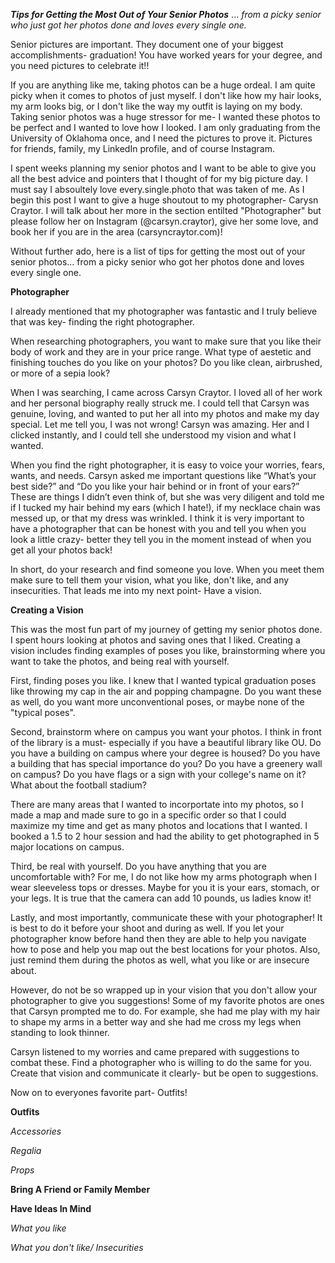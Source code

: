 ***Tips for Getting the Most Out of Your Senior Photos*** ... *from a picky senior who just got her photos done and loves every single one.*

Senior pictures are important. They document one of your biggest accomplishments- graduation! You have worked years for your degree, and you need pictures to celebrate it!!

If you are anything like me, taking photos can be a huge ordeal. I am quite picky when it comes to photos of just myself. I don't like how my hair looks, my arm looks big, or I don't like the way my outfit is laying on my body. Taking senior photos was a huge stressor for me- I wanted these photos to be perfect and I wanted to love how I looked. I am only graduating from the University of Oklahoma once, and I need the pictures to prove it. Pictures for friends, family, my LinkedIn profile, and of course Instagram. 

I spent weeks planning my senior photos and I want to be able to give you all the best advice and pointers that I thought of for my big picture day. I must say I absoultely love every.single.photo that was taken of me. As I begin this post I want to give a huge shoutout to my photographer- Carysn Craytor. I will talk about her more in the section entilted "Photographer" but please follow her on Instagram (@carsyn.craytor), give her some love, and book her if you are in the area (carsyncraytor.com)! 

Without further ado, here is a list of tips for getting the most out of your senior photos... from a picky senior who got her photos done and loves every single one. 

**Photographer**

I already mentioned that my photographer was fantastic and I truly believe that was key- finding the right photographer. 

When researching photographers, you want to make sure that you like their body of work and they are in your price range. What type of aestetic and finishing touches do you like on your photos? Do you like clean, airbrushed, or more of a sepia look?

When I was searching, I came across Carsyn Craytor. I loved all of her work and her personal biography really struck me. I could tell that Carsyn was genuine, loving, and wanted to put her all into my photos and make my day special. Let me tell you, I was not wrong! Carsyn was amazing. Her and I clicked instantly, and I could tell she understood my vision and what I wanted. 

When you find the right photographer, it is easy to voice your worries, fears, wants, and needs. Carsyn asked me important questions like “What’s your best side?” and “Do you like your hair behind or in front of your ears?” These are things I didn’t even think of, but she was very diligent and told me if I tucked my hair behind my ears (which I hate!), if my necklace chain was messed up, or that my dress was wrinkled. I think it is very important to have a photographer that can be honest with you and tell you when you look a little crazy- better they tell you in the moment instead of when you get all your photos back!

In short, do your research and find someone you love. When you meet them make sure to tell them your vision, what you like, don't like, and any insecurities. That leads me into my next point- Have a vision. 

**Creating a Vision**

This was the most fun part of my journey of getting my senior photos done. I spent hours looking at photos and saving ones that I liked. Creating a vision includes finding examples of poses you like, brainstorming where you want to take the photos, and being real with yourself.

First, finding poses you like. I knew that I wanted typical graduation poses like throwing my cap in the air and popping champagne. Do you want these as well, do you want more unconventional poses, or maybe none of the "typical poses". 

Second, brainstorm where on campus you want your photos. I think in front of the library is a must- especially if you have a beautiful library like OU. Do you have a building on campus where your degree is housed? Do you have a building that has special importance do you? Do you have a greenery wall on campus? Do you have flags or a sign with your college's name on it? What about the football stadium? 

There are many areas that I wanted to incorportate into my photos, so I made a map and made sure to go in a specific order so that I could maximize my time and get as many photos and locations that I wanted. I booked a 1.5 to 2 hour session and had the ability to get photographed in 5 major locations on campus.

Third, be real with yourself. Do you have anything that you are uncomfortable with? For me, I do not like how my arms photograph when I wear sleeveless tops or dresses. Maybe for you it is your ears, stomach, or your legs. It is true that the camera can add 10 pounds, us ladies know it!

Lastly, and most importantly, communicate these with your photographer! It is best to do it before your shoot and during as well. If you let your photographer know before hand then they are able to help you navigate how to pose and help you map out the best locations for your photos. Also, just remind them during the photos as well, what you like or are insecure about. 

However, do not be so wrapped up in your vision that you don't allow your photographer to give you suggestions! Some of my favorite photos are ones that Carsyn prompted me to do. For example, she had me play with my hair to shape my arms in a better way and she had me cross my legs when standing to look thinner. 

Carsyn listened to my worries and came prepared with suggestions to combat these. Find a photographer who is willing to do the same for you. Create that vision and communicate it clearly- but be open to suggestions.

Now on to everyones favorite part- Outfits!



**Outfits**


*Accessories*

*Regalia*

*Props*


**Bring A Friend or Family Member**


**Have Ideas In Mind**

*What you like*

*What you don't like/ Insecurities*
